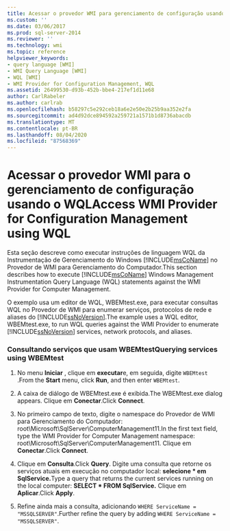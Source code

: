 ```yaml
---
title: Acessar o provedor WMI para gerenciamento de configuração usando WQL | Microsoft Docs
ms.custom: ''
ms.date: 03/06/2017
ms.prod: sql-server-2014
ms.reviewer: ''
ms.technology: wmi
ms.topic: reference
helpviewer_keywords:
- query language [WMI]
- WMI Query Language [WMI]
- WQL [WMI]
- WMI Provider for Configuration Management, WQL
ms.assetid: 26499530-d93b-452b-bbe4-217ef1d11e68
author: CarlRabeler
ms.author: carlrab
ms.openlocfilehash: b58297c5e292ceb18a6e2e50e2b25b9aa352e2fa
ms.sourcegitcommit: ad4d92dce894592a259721a1571b1d8736abacdb
ms.translationtype: MT
ms.contentlocale: pt-BR
ms.lasthandoff: 08/04/2020
ms.locfileid: "87568369"
---
```

# <a name="access-wmi-provider-for-configuration-management-using-wql"></a><span data-ttu-id="3b592-102">Acessar o provedor WMI para o gerenciamento de configuração usando o WQL</span><span class="sxs-lookup"><span data-stu-id="3b592-102">Access WMI Provider for Configuration Management using WQL</span></span>
  <span data-ttu-id="3b592-103">Esta seção descreve como executar instruções de linguagem WQL da Instrumentação de Gerenciamento do Windows [!INCLUDE[msCoName](../../includes/msconame-md.md)] no Provedor de WMI para Gerenciamento do Computador.</span><span class="sxs-lookup"><span data-stu-id="3b592-103">This section describes how to execute [!INCLUDE[msCoName](../../includes/msconame-md.md)] Windows Management Instrumentation Query Language (WQL) statements against the WMI Provider for Computer Management.</span></span>  
  
 <span data-ttu-id="3b592-104">O exemplo usa um editor de WQL, WBEMtest.exe, para executar consultas WQL no Provedor de WMI para enumerar serviços, protocolos de rede e aliases do [!INCLUDE[ssNoVersion](../../includes/ssnoversion-md.md)].</span><span class="sxs-lookup"><span data-stu-id="3b592-104">The example uses a WQL editor, WBEMtest.exe, to run WQL queries against the WMI Provider to enumerate [!INCLUDE[ssNoVersion](../../includes/ssnoversion-md.md)] services, network protocols, and aliases.</span></span>  
  
### <a name="querying-services-using-wbemtest"></a><span data-ttu-id="3b592-105">Consultando serviços que usam WBEMtest</span><span class="sxs-lookup"><span data-stu-id="3b592-105">Querying services using WBEMtest</span></span>  
  
1.  <span data-ttu-id="3b592-106">No menu **Iniciar** , clique em **executar**e, em seguida, digite `WBEMtest` .</span><span class="sxs-lookup"><span data-stu-id="3b592-106">From the **Start** menu, click **Run**, and then enter `WBEMtest`.</span></span>  
  
2.  <span data-ttu-id="3b592-107">A caixa de diálogo de WBEMtest.exe é exibida.</span><span class="sxs-lookup"><span data-stu-id="3b592-107">The WBEMtest.exe dialog appears.</span></span> <span data-ttu-id="3b592-108">Clique em **Conectar**.</span><span class="sxs-lookup"><span data-stu-id="3b592-108">Click **Connect**.</span></span>  
  
3.  <span data-ttu-id="3b592-109">No primeiro campo de texto, digite o namespace do Provedor de WMI para Gerenciamento do Computador: root\Microsoft\SqlServer\ComputerManagement11.</span><span class="sxs-lookup"><span data-stu-id="3b592-109">In the first text field, type the WMI Provider for Computer Management namespace: root\Microsoft\SqlServer\ComputerManagement11.</span></span> <span data-ttu-id="3b592-110">Clique em **Conectar**.</span><span class="sxs-lookup"><span data-stu-id="3b592-110">Click **Connect**.</span></span>  
  
4.  <span data-ttu-id="3b592-111">Clique em **Consulta**.</span><span class="sxs-lookup"><span data-stu-id="3b592-111">Click **Query**.</span></span> <span data-ttu-id="3b592-112">Digite uma consulta que retorne os serviços atuais em execução no computador local: **selecione \* em SqlService.**</span><span class="sxs-lookup"><span data-stu-id="3b592-112">Type a query that returns the current services running on the local computer: **SELECT \* FROM SqlService.**</span></span> <span data-ttu-id="3b592-113">Clique em **Aplicar**.</span><span class="sxs-lookup"><span data-stu-id="3b592-113">Click **Apply**.</span></span>  
  
5.  <span data-ttu-id="3b592-114">Refine ainda mais a consulta, adicionando `WHERE ServiceName = "MSSQLSERVER"`.</span><span class="sxs-lookup"><span data-stu-id="3b592-114">Further refine the query by adding `WHERE ServiceName = "MSSQLSERVER"`.</span></span>  
  
  
